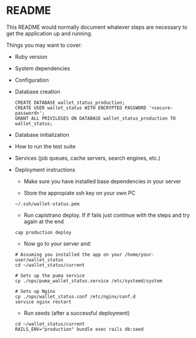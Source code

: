 # README

This README would normally document whatever steps are necessary to get the
application up and running.

Things you may want to cover:

* Ruby version

* System dependencies

* Configuration

* Database creation
  ```
  CREATE DATABASE wallet_status_production;
  CREATE USER wallet_status WITH ENCRYPTED PASSWORD '<secure-password>';
  GRANT ALL PRIVILEGES ON DATABASE wallet_status_production TO wallet_status;
  ```

* Database initialization

* How to run the test suite

* Services (job queues, cache servers, search engines, etc.)

* Deployment instructions
  * Make sure you have installed base dependencies in your server

  * Store the appropiate ssh key on your own PC
  ```
  ~/.ssh/wallet-status.pem
  ```

  * Run capistrano deploy. If if fails just continue with the steps and try
  again at the end
  ```
  cap production deploy
  ```

  * Now go to your server and:
  ```
  # Assuming you installed the app on your /home/your-user/wallet_status
  cd ~/wallet_status/current

  # Sets up the puma service
  cp ./ops/puma_wallet_status.service /etc/systemd/system

  # Sets up Nginx
  cp ./ops/wallet_status.conf /etc/nginx/conf.d
  service nginx restart
  ```

  * Run seeds (after a successful deployment)
  ```
  cd ~/wallet_status/current
  RAILS_ENV="production" bundle exec rails db:seed
  ```
